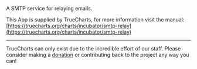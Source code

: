 A SMTP service for relaying emails.

This App is supplied by TrueCharts, for more information visit the manual: [https://truecharts.org/charts/incubator/smtp-relay](https://truecharts.org/charts/incubator/smtp-relay)

---

TrueCharts can only exist due to the incredible effort of our staff.
Please consider making a [donation](https://truecharts.org/sponsor) or contributing back to the project any way you can!

